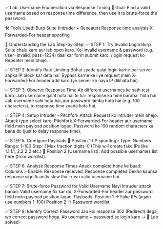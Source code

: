 ✅ Lab: Username Enumeration via Response Timing
🎯 Goal:
Find a valid username based on response time difference, then use it to brute-force the password.

🛠 Tools Used:
Burp Suite (Intruder + Repeater)
Response time analysis
X-Forwarded-For header spoofing

🔄 Understanding the Lab Step-by-Step:
✅ STEP 1: Try Invalid Login
Burp Suite chalu karo aur lab open karo.
Koi invalid username & password (e.g. user=invalid, pass=1234) daal kar form submit karo.
/login request ko Repeater mein bhejo.

✅ STEP 2: Identify Rate Limiting
Bohat zyada galat login karne par server aapka IP block kar deta hai.
Bypass karne ke liye request mein X-Forwarded-For header add karo (ye server ko naya IP dikhata hai).

✅ STEP 3: Observe Response Time
Ab different usernames ke sath test karo.
Jab username galat hota hai to har response ka time barabar hota hai.
Jab username sahi hota hai, aur password lamba hota hai (e.g. 100 characters), to response time zyada hota hai.

✅ STEP 4: Setup Intruder - Pitchfork Attack
Request ko Intruder mein bhejo.
Attack type select karo: Pitchfork
X-Forwarded-For header aur username field mein payload position lagao.
Password ko 100 random characters ka bana do (just to delay response time).

✅ STEP 5: Configure Payloads
🔹 Position 1 (IP spoofing):
Type: Numbers
Range: 1–100
Step: 1
Max fraction digits: 0
(This will create fake IPs like 1.1.1.1, 2.2.2.2 etc.)
🔹 Position 2 (Username list):
Add possible usernames list here (from wordlist).

✅ STEP 6: Analyze Response Times
Attack complete hone ke baad:
Columns > Enable: Response received, Response completed
Dekho kaunsa response significantly slow tha → wo valid username hai.

✅ STEP 7: Brute-force Password for Valid Username
Nayi Intruder attack banao:
Valid username fix kar do.
X-Forwarded-For header aur password field mein payload position lagao.
Payloads:
Position 1 → Fake IPs (again use numbers 1–100)
Position 2 → Password wordlist

✅ STEP 8: Identify Correct Password
Jab koi response 302 (Redirect) dega, wo correct password hoga.
Ab username + password se login karo → 🎉 Lab solved!

